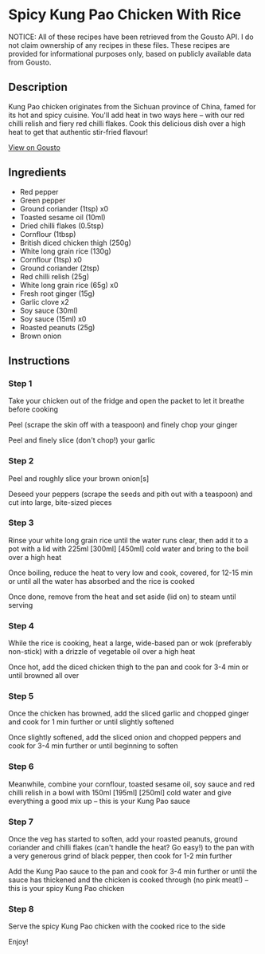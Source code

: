 # Spicy Kung Pao Chicken With Rice

NOTICE: All of these recipes have been retrieved from the Gousto API. I do not claim ownership of any recipes in these files. These recipes are provided for informational purposes only, based on publicly available data from Gousto.

## Description

Kung Pao chicken originates from the Sichuan province of China, famed for its hot and spicy cuisine. You'll add heat in two ways here – with our red chilli relish and fiery red chilli flakes. Cook this delicious dish over a high heat to get that authentic stir-fried flavour!

[View on Gousto](https://www.gousto.co.uk/recipes/cookbook/spicy-kung-pao-chicken-rice)

## Ingredients

- Red pepper
- Green pepper
- Ground coriander (1tsp) x0
- Toasted sesame oil (10ml)
- Dried chilli flakes (0.5tsp)
- Cornflour (1tbsp)
- British diced chicken thigh (250g)
- White long grain rice (130g)
- Cornflour (1tsp) x0
- Ground coriander (2tsp)
- Red chilli relish (25g)
- White long grain rice (65g) x0
- Fresh root ginger (15g)
- Garlic clove x2
- Soy sauce (30ml)
- Soy sauce (15ml) x0
- Roasted peanuts (25g)
- Brown onion

## Instructions


### Step 1

Take your chicken out of the fridge and open the packet to let it breathe before cooking

Peel (scrape the skin off with a teaspoon) and finely chop your ginger

Peel and finely slice (don't chop!) your garlic


### Step 2

Peel and roughly slice your brown onion[s]

Deseed your peppers (scrape the seeds and pith out with a teaspoon) and cut into large, bite-sized pieces


### Step 3

Rinse your white long grain rice until the water runs clear, then add it to a pot with a lid with 225ml <span class="text-purple">[300ml] </span><span class="text-danger">[450ml]</span> cold water and bring to the boil over a high heat

Once boiling, reduce the heat to very low and cook, covered, for 12-15 min or until all the water has absorbed and the rice is cooked

Once done, remove from the heat and set aside (lid on) to steam until serving


### Step 4

While the rice is cooking, heat a large, wide-based pan or wok (preferably non-stick) with a drizzle of vegetable oil over a high heat

Once hot, add the diced chicken thigh to the pan and cook for 3-4 min or until browned all over


### Step 5

Once the chicken has browned, add the sliced garlic and chopped ginger and cook for 1 min further or until slightly softened

Once slightly softened, add the sliced onion and chopped peppers and cook for 3-4 min further or until beginning to soften


### Step 6

Meanwhile, combine your cornflour, toasted sesame oil, soy sauce and red chilli relish in a bowl with 150ml <span class="text-purple">[195ml]</span> <span class="text-danger">[250ml]</span> cold water and give everything a good mix up – this is your Kung Pao sauce


### Step 7

Once the veg has started to soften, add your roasted peanuts, ground coriander and chilli flakes (can't handle the heat? Go easy!) to the pan with a very generous grind of black pepper, then cook for 1-2 min further

Add the Kung Pao sauce to the pan and cook for 3-4 min further or until the sauce has thickened and the chicken is cooked through (no pink meat!) – this is your spicy Kung Pao chicken

### Step 8

Serve the spicy Kung Pao chicken with the cooked rice to the side

Enjoy!

